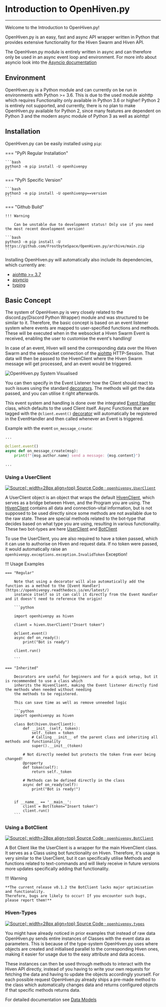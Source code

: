 # Introduction to OpenHiven.py

---

Welcome to the Introduction to OpenHiven.py!

OpenHiven.py is an easy, fast and async API wrapper written in Python
that provides extensive functionality for the Hiven Swarm and Hiven API.

The OpenHiven.py module is entirely written in async and can therefore only be used in an
async event loop and environment. For more info about asyncio look into the [Asyncio documentation](https://docs.python.org/3/library/asyncio.html)

## Environment

OpenHiven.py is a Python module and can currently on be run in environments with Python >= 3.6. This is due to the used
module aiohttp which requires Functionality only available in Python 3.6 or higher! Python 2 is entirely not supported, 
and currently, there is no plan to make OpenHiven.py available for Python 2, since many features are dependent on 
Python 3 and the modern async module of Python 3 as well as aiohttp!

## Installation

OpenHiven.py can be easily installed using `pip`:

=== "PyPi Regular Installation"

    ```bash 
    python3 -m pip install -U openhivenpy
    ```

=== "PyPi Specific Version"

    ```bash 
    python3 -m pip install -U openhivenpy==version
    ```

=== "Github Build"
    
    !!! Warning
    
        Can be unstable due to development status! Only use if you need the most recent development version!

    ```bash
    python3 -m pip install -U https://github.com/FrostbyteSpace/OpenHiven.py/archive/main.zip
    ```

Installing OpenHiven.py will automatically also include its dependencies, which currently are:

* [aiohttp >= 3.7](https://docs.aiohttp.org/en/stable/)
* [asyncio](https://docs.python.org/3/library/asyncio.html)
* [typing](https://docs.python.org/3/library/typing.html)

## Basic Concept

The system of OpenHiven.py is very closely related to the discord.py(Discord Python Wrapper) module and
was structured to be similar to it. Therefore, the basic concept is based on an event listener system where events
are mapped to user-specified functions and methods. These will be executed when in the websocket a Hiven Swarm Event 
is received, enabling the user to customise the event's handling!

In case of an event, Hiven will send the corresponding data over the Hiven Swarm and the websocket connection of the 
[aiohttp](https://docs.aiohttp.org/en/stable/) HTTP-Session. That data will then be passed to the HivenClient where 
the Hiven Swarm message will get processed, and an event would be triggered.

![OpenHiven.py System Visualised](../assets/images/openhivenpy-system.png)

You can then specify in the Event Listener how the Client should react to such issues using the standard 
[decorators](https://realpython.com/primer-on-python-decorators/). The methods will get the data passed, 
and you can utilise it right afterwards.

This event system and handling is done over the integrated [Event Handler](https://openhivenpy.readthedocs.io/en/latest/)
class, which defaults to the used Client itself. Async Functions that are tagged with the `@client.event()` 
[decorator](https://realpython.com/primer-on-python-decorators/) will automatically be registered in the 
EventHandler and then called whenever an Event is triggered.
    
Example with the event `on_message_create`:

```python
...

@client.event()
async def on_message_create(msg):
    print(f"{msg.author.name} send a message: {msg.content}")

...
```

### Using a UserClient
[![Source](../assets/images/icons/source_icon.png){: width=28px align=top} Source Code · `openhivenpy.UserClient`](https://github.com/FrostbyteSpace/openhiven.py/blob/main/openhivenpy/client/userclient.py)

A UserClient object is an object that wraps the default [HivenClient](https://openhivenpy.readthedocs.io/en/latest/),
which serves as a bridge between Hiven, and the Program you are using. The [HivenClient](https://openhivenpy.readthedocs.io/en/latest/)
contains all data and connection-vital information, but is not supposed to be used directly since some methods
are not available due to the raw state. These are special methods related to the bot-type that decides based on what 
type you are using, resulting in various functionality. These two bot-types are here [UserClient](https://openhivenpy.readthedocs.io/en/latest/) 
and [BotClient](https://openhivenpy.readthedocs.io/en/latest/)

To use the UserClient, you are also required to have a token passed, which it can use to authorise on Hiven and request data.
If no token were passed, it would automatically raise an `openhivenpy.exceptions.exception.InvalidToken` Exception!

!!! Usage Examples

    === "Regular"

        Note that using a decorator will also automatically add the function as a method to the [Event Handler](https://openhivenpy.readthedocs.io/en/latest/)
        instance itself so it can call it directly from the Event Handler and it doesn't need to reference the origin!

        ```python
        
        import openhivenpy as hiven
        
        client = hiven.UserClient("Insert token")
        
        @client.event()
        async def on_ready():
            print("Bot is ready")

        client.run()
        
        ```

    === "Inherited"

        Decorators are useful for beginners and for a quick setup, but it is recommended to use a class which 
        inherits the HivenClient, making the Event listener directly find the methods when needed without needing 
        the methods to be registered.

        This can save time as well as remove unneeded logic

        ```python
        import openhivenpy as hiven
        
        class Bot(hiven.UserClient):
            def __init__(self, token):
                self._token = token
                # Calling __init__ of the parent class and inheriting all methods and functionality
                super().__init__(token)
        
            # Not directly needed but protects the token from ever being changed!
            @property
            def token(self):
                return self._token
        
            # Methods can be defined directly in the class 
            async def on_ready(self):
                print("Bot is ready!")
        
        
        if __name__ == '__main__':
            client = Bot(token="Insert token")
            client.run()
        ```

### Using a BotClient
[![Source](../assets/images/icons/source_icon.png){: width=28px align=top} Source Code · `openhivenpy.BotClient`](https://github.com/FrostbyteSpace/openhiven.py/blob/main/openhivenpy/client/botclient.py)

A Bot Client like the UserClient is a wrapper for the main HivenClient class. It serves as a Class using bot
functionality on Hiven. Therefore, it's usage is very similar to the UserClient, but it can specifically utilise Methods 
and functions related to text-commands and will likely receive in future versions more updates specifically adding that 
functionality.

!!! Warning 

    **The current release v0.1.2 the BotClient lacks major optimisation and functionality. 
    Therefore, bugs are likely to occur! If you encounter such bugs, please report them!**


### Hiven-Types
<!---
# Using an .ico since readthedocs doesn't support emoji generation
-->
[![Source](../assets/images/icons/source_icon.png){: width=28px align=top} Source Code · `openhivenpy.types`](https://github.com/FrostbyteSpace/openhiven.py/blob/main/openhivenpy/types/)

You might have already noticed in prior examples that instead of raw data OpenHiven.py sends entire instances of Classes 
with the event data as parameters. This is because of the type-system OpenHiven.py uses where objects are created and 
initialised parallel to the corresponding Hiven ones, making it easier for usage due to the easy attribute
and data access. 

These instances can then be used through methods to interact with the Hiven API directly, instead of you having to write 
your own requests for fetching the data and having to update the objects accordingly yourself. For each possible request 
OpenHiven.py already ships a pre-made method to the class which automatically changes data and returns configured objects 
if that specific methods returns data.

For detailed documentation see [Data Models](https://openhivenpy.readthedocs.io/en/latest/)
